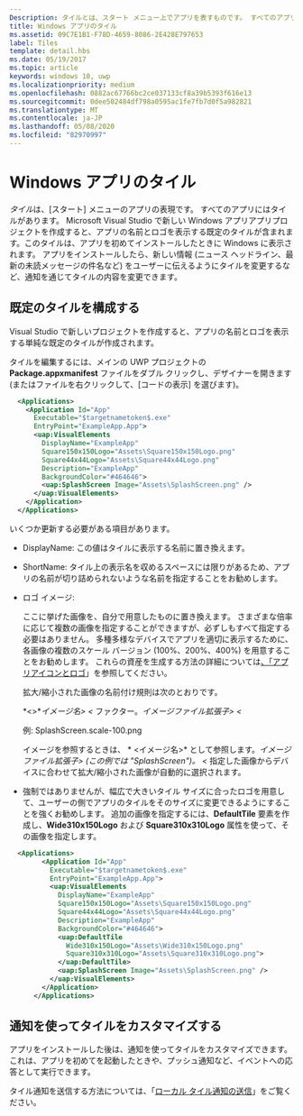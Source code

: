 ```yaml
---
Description: タイルとは、スタート メニュー上でアプリを表すものです。 すべてのアプリにはタイルがあります。 Microsoft Visual Studio で新しい Windows アプリアプリプロジェクトを作成すると、アプリの名前とロゴを表示する既定のタイルが含まれます。
title: Windows アプリのタイル
ms.assetid: 09C7E1B1-F78D-4659-8086-2E428E797653
label: Tiles
template: detail.hbs
ms.date: 05/19/2017
ms.topic: article
keywords: windows 10, uwp
ms.localizationpriority: medium
ms.openlocfilehash: 0882ac67766bc2ce037133cf8a39b5393f616e13
ms.sourcegitcommit: 0dee502484df798a0595ac1fe7fb7d0f5a982821
ms.translationtype: MT
ms.contentlocale: ja-JP
ms.lasthandoff: 05/08/2020
ms.locfileid: "82970997"
---
```

# <a name="tiles-for-windows-apps"></a>Windows アプリのタイル

 

*タイル*は、[スタート] メニューのアプリの表現です。 すべてのアプリにはタイルがあります。 Microsoft Visual Studio で新しい Windows アプリアプリプロジェクトを作成すると、アプリの名前とロゴを表示する既定のタイルが含まれます。このタイルは、アプリを初めてインストールしたときに Windows に表示されます。 アプリをインストールしたら、新しい情報 (ニュース ヘッドライン、最新の未読メッセージの件名など) をユーザーに伝えるようにタイルを変更するなど、通知を通じてタイルの内容を変更できます。

## <a name="configure-the-default-tile"></a>既定のタイルを構成する


Visual Studio で新しいプロジェクトを作成すると、アプリの名前とロゴを表示する単純な既定のタイルが作成されます。

タイルを編集するには、メインの UWP プロジェクトの **Package.appxmanifest** ファイルをダブル クリックし、デザイナーを開きます (またはファイルを右クリックして、[コードの表示] を選びます)。

```XML
  <Applications>
    <Application Id="App"
      Executable="$targetnametoken$.exe"
      EntryPoint="ExampleApp.App">
      <uap:VisualElements
        DisplayName="ExampleApp"
        Square150x150Logo="Assets\Square150x150Logo.png"
        Square44x44Logo="Assets\Square44x44Logo.png"
        Description="ExampleApp"
        BackgroundColor="#464646">
        <uap:SplashScreen Image="Assets\SplashScreen.png" />
      </uap:VisualElements>
    </Application>
  </Applications>
```

いくつか更新する必要がある項目があります。

-   DisplayName: この値はタイルに表示する名前に置き換えます。
-   ShortName: タイル上の表示名を収めるスペースには限りがあるため、アプリの名前が切り詰められないような名前を指定することをお勧めします。
-   ロゴ イメージ:

    ここに挙げた画像を、自分で用意したものに置き換えます。 さまざまな倍率に応じて複数の画像を指定することができますが、必ずしもすべて指定する必要はありません。 多種多様なデバイスでアプリを適切に表示するために、各画像の複数のスケール バージョン (100%、200%、400%) を用意することをお勧めします。 これらの資産を生成する方法の詳細については[、「アプリアイコンとロゴ](/windows/uwp/design/style/app-icons-and-logos)」を参照してください。

    拡大/縮小された画像の名前付け規則は次のとおりです。
    
    *&lt;&gt;**イメージ名&gt; &lt;* ファクター。*イメージファイル拡張子&gt; &lt;* 

    例: SplashScreen.scale-100.png

    イメージを参照するときは、 * &lt;イメージ名&gt;* として参照します。*イメージファイル拡張子&gt; (この例では "SplashScreen")。 &lt;* 指定した画像からデバイスに合わせて拡大/縮小された画像が自動的に選択されます。

-   強制ではありませんが、幅広で大きいタイル サイズに合ったロゴを用意して、ユーザーの側でアプリのタイルをそのサイズに変更できるようにすることを強くお勧めします。 追加の画像を指定するには、**DefaultTile** 要素を作成し、**Wide310x150Logo** および **Square310x310Logo** 属性を使って、その画像を指定します。
```    XML
  <Applications>
        <Application Id="App"
          Executable="$targetnametoken$.exe"
          EntryPoint="ExampleApp.App">
          <uap:VisualElements
            DisplayName="ExampleApp"
            Square150x150Logo="Assets\Square150x150Logo.png"
            Square44x44Logo="Assets\Square44x44Logo.png"
            Description="ExampleApp"
            BackgroundColor="#464646">
            <uap:DefaultTile
              Wide310x150Logo="Assets\Wide310x150Logo.png"
              Square310x310Logo="Assets\Square310x310Logo.png">
            </uap:DefaultTile>
            <uap:SplashScreen Image="Assets\SplashScreen.png" />
          </uap:VisualElements>
        </Application>
      </Applications>
```

## <a name="use-notifications-to-customize-your-tile"></a>通知を使ってタイルをカスタマイズする


アプリをインストールした後は、通知を使ってタイルをカスタマイズできます。 これは、アプリを初めてを起動したときや、プッシュ通知など、イベントへの応答として実行できます。

タイル通知を送信する方法については、「[ローカル タイル通知の送信](sending-a-local-tile-notification.md)」をご覧ください。
